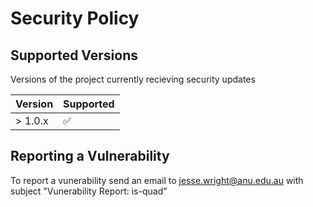 # Security Policy

## Supported Versions

Versions of the project currently recieving security updates

| Version | Supported          |
| ------- | ------------------ |
| > 1.0.x   | :white_check_mark: |

## Reporting a Vulnerability

To report a vunerability send an email to [jesse.wright@anu.edu.au](jesse.wright@anu.edu.au) with subject "Vunerability Report: is-quad"
